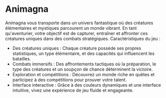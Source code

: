# Animagna

Animagna vous transporte dans un univers fantastique où des créatures élémentaires et mystiques parcourent un monde vibrant. En tant qu'aventurier, votre objectif est de capturer, entraîner et affronter ces créatures uniques dans des combats stratégiques.
Caractéristiques du jeu :

- Des créatures uniques : Chaque créature possède ses propres statistiques, un type élémentaire, et des capacités qui influencent les batailles.
- Combats immersifs : Des affrontements tactiques où la préparation, le type des créatures et un soupçon de chance déterminent la victoire.
- Exploration et compétitions : Découvrez un monde riche en quêtes et participez à des compétitions pour prouver votre talent.
- Interface interactive : Grâce à des couleurs dynamiques et une interface intuitive, vivez une expérience de jeu fluide et engageante.
